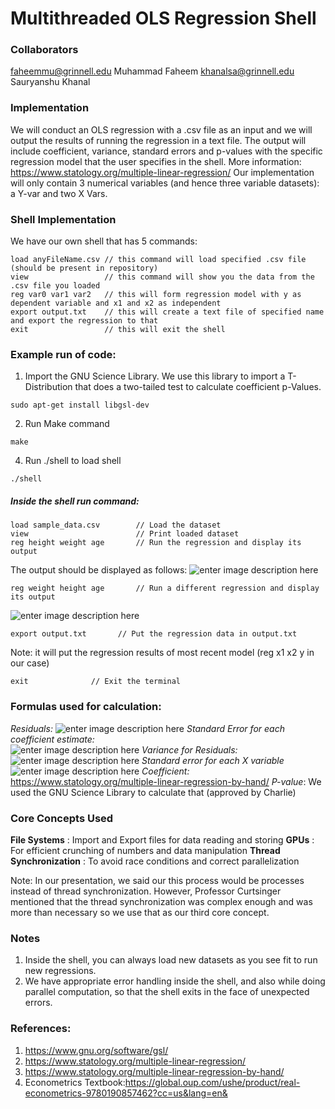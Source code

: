 ﻿# Multithreaded OLS Regression Shell

### Collaborators

 faheemmu@grinnell.edu  Muhammad Faheem
 khanalsa@grinnell.edu Sauryanshu Khanal

### Implementation

We will conduct an OLS regression with a .csv file as an input and we will output the results of running the regression in a text file. The output will include coefficient, variance, standard errors and p-values with the specific regression model that the user specifies in the shell. 
More information: https://www.statology.org/multiple-linear-regression/
Our implementation will only contain 3 numerical variables (and hence three variable datasets): a Y-var and two X Vars.

### Shell Implementation

We have our own shell that has 5 commands:
```
load anyFileName.csv // this command will load specified .csv file (should be present in repository)
view                 // this command will show you the data from the .csv file you loaded
reg var0 var1 var2   // this will form regression model with y as dependent variable and x1 and x2 as independent 
export output.txt    // this will create a text file of specified name and export the regression to that
exit                 // this will exit the shell 
```

### Example run of code:

1. Import the GNU Science Library. We use this library to import a T-Distribution that does a two-tailed test to calculate coefficient p-Values.
```
sudo apt-get install libgsl-dev
```
2. Run Make command 
```
make
```
4. Run ./shell to load shell
```
./shell
``` 

##### Inside the shell run command:

```
load sample_data.csv   		// Load the dataset
view              			// Print loaded dataset 
reg height weight age       // Run the regression and display its output
```
The output should be displayed as follows: 
![enter image description here](https://imgur.com/0HgUX3zl.png)

```
reg weight height age       // Run a different regression and display its output
```
![enter image description here](https://imgur.com/N3sSPphl.png)

```
export output.txt 		// Put the regression data in output.txt 
```
Note: it will put the regression results of most recent model (reg x1 x2 y in our case) 
```
exit              // Exit the terminal 
```

### Formulas used for calculation: 
*Residuals:*
![enter image description here](https://imgur.com/zTFiSCQl.png)
*Standard Error for each coefficient estimate:*   
![enter image description here](https://imgur.com/KnunKSsl.png)
*Variance for Residuals:*         
![enter image description here](https://imgur.com/FurO2YFl.png)
*Standard error for each X variable*
![enter image description here](https://imgur.com/mokjyMWl.png)
*Coefficient:*      https://www.statology.org/multiple-linear-regression-by-hand/
*P-value*: We used the GNU Science Library to calculate that (approved by Charlie)


### Core Concepts Used 

**File Systems**           : Import and Export files for data reading and storing 
**GPUs**                   : For efficient crunching of numbers and data manipulation 
**Thread Synchronization** : To avoid race conditions and correct parallelization

Note: In our presentation, we said our this process would be processes instead of thread synchronization. However, Professor Curtsinger mentioned that the thread synchronization was complex enough and was more than necessary so we use that as our third core concept.

### Notes
1. Inside the shell, you can always load new datasets as you see fit to run new regressions.
2. We have appropriate error handling inside the shell, and also while doing parallel computation, so that the shell exits in the face of unexpected errors.
### References:
1. https://www.gnu.org/software/gsl/
2. https://www.statology.org/multiple-linear-regression/
3. https://www.statology.org/multiple-linear-regression-by-hand/
4. Econometrics Textbook:https://global.oup.com/ushe/product/real-econometrics-9780190857462?cc=us&lang=en&












